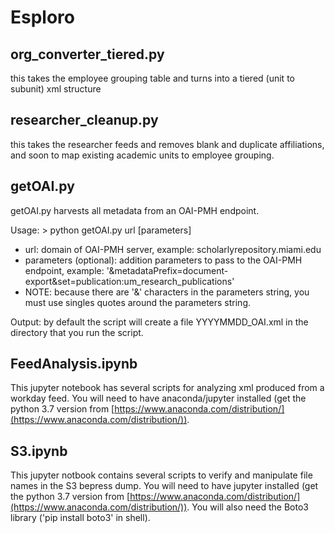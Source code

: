 # Esploro

## org_converter_tiered.py
this takes the employee grouping table and turns into a tiered (unit to subunit) xml structure

## researcher_cleanup.py
this takes the researcher feeds and removes blank and duplicate affiliations, and soon to map existing academic units to employee grouping.

## getOAI.py  
getOAI.py harvests all metadata from an OAI-PMH endpoint.  

Usage: > python getOAI.py url [parameters]  

  - url: domain of OAI-PMH server, example: scholarlyrepository.miami.edu  
  - parameters (optional): addition parameters to pass to the OAI-PMH endpoint, example: '&metadataPrefix=document-export&set=publication:um_research_publications'  
  - NOTE: because there are '&' characters in the parameters string, you must use singles quotes around the parameters string.  

Output: by default the script will create a file YYYYMMDD_OAI.xml in the directory that you run the script.

## FeedAnalysis.ipynb
This jupyter notebook has several scripts for analyzing xml produced from a workday feed. You will need to have anaconda/jupyter installed (get the python 3.7 version from [https://www.anaconda.com/distribution/](https://www.anaconda.com/distribution/)).
  
  
## S3.ipynb
This jupyter notbook contains several scripts to verify and manipulate file names in the S3 bepress dump. You will need to have jupyter installed (get the python 3.7 version from [https://www.anaconda.com/distribution/](https://www.anaconda.com/distribution/)). You will also need the Boto3 library ('pip install boto3' in shell).